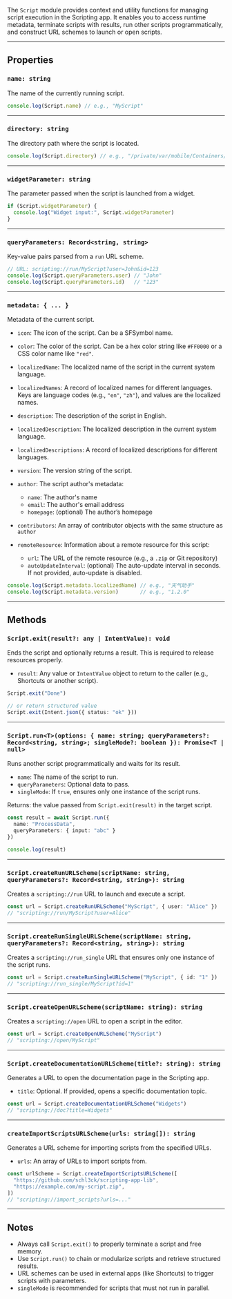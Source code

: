 The `Script` module provides context and utility functions for managing script execution in the Scripting app. It enables you to access runtime metadata, terminate scripts with results, run other scripts programmatically, and construct URL schemes to launch or open scripts.

---

## Properties

### `name: string`

The name of the currently running script.

```ts
console.log(Script.name) // e.g., "MyScript"
```

---

### `directory: string`

The directory path where the script is located.

```ts
console.log(Script.directory) // e.g., "/private/var/mobile/Containers/..."
```

---

### `widgetParameter: string`

The parameter passed when the script is launched from a widget.

```ts
if (Script.widgetParameter) {
  console.log("Widget input:", Script.widgetParameter)
}
```

---

### `queryParameters: Record<string, string>`

Key-value pairs parsed from a `run` URL scheme.

```ts
// URL: scripting://run/MyScript?user=John&id=123
console.log(Script.queryParameters.user) // "John"
console.log(Script.queryParameters.id)   // "123"
```

---

### `metadata: { ... }`

Metadata of the current script.

* `icon`: The icon of the script. Can be a SFSymbol name.
* `color`: The color of the script. Can be a hex color string like `#FF0000` or a CSS color name like `"red"`.
* `localizedName`: The localized name of the script in the current system language.
* `localizedNames`: A record of localized names for different languages. Keys are language codes (e.g., `"en"`, `"zh"`), and values are the localized names.
* `description`: The description of the script in English.
* `localizedDescription`: The localized description in the current system language.
* `localizedDescriptions`: A record of localized descriptions for different languages.
* `version`: The version string of the script.
* `author`: The script author's metadata:

  * `name`: The author's name
  * `email`: The author's email address
  * `homepage`: (optional) The author’s homepage
* `contributors`: An array of contributor objects with the same structure as `author`
* `remoteResource`: Information about a remote resource for this script:

  * `url`: The URL of the remote resource (e.g., a `.zip` or Git repository)
  * `autoUpdateInterval`: (optional) The auto-update interval in seconds. If not provided, auto-update is disabled.

```ts
console.log(Script.metadata.localizedName) // e.g., "天气助手"
console.log(Script.metadata.version)       // e.g., "1.2.0"
```

---

## Methods

### `Script.exit(result?: any | IntentValue): void`

Ends the script and optionally returns a result. This is required to release resources properly.

* `result`: Any value or `IntentValue` object to return to the caller (e.g., Shortcuts or another script).

```ts
Script.exit("Done")

// or return structured value
Script.exit(Intent.json({ status: "ok" }))
```

---

### `Script.run<T>(options: { name: string; queryParameters?: Record<string, string>; singleMode?: boolean }): Promise<T | null>`

Runs another script programmatically and waits for its result.

* `name`: The name of the script to run.
* `queryParameters`: Optional data to pass.
* `singleMode`: If `true`, ensures only one instance of the script runs.

Returns: the value passed from `Script.exit(result)` in the target script.

```ts
const result = await Script.run({
  name: "ProcessData",
  queryParameters: { input: "abc" }
})

console.log(result)
```

---

### `Script.createRunURLScheme(scriptName: string, queryParameters?: Record<string, string>): string`

Creates a `scripting://run` URL to launch and execute a script.

```ts
const url = Script.createRunURLScheme("MyScript", { user: "Alice" })
// "scripting://run/MyScript?user=Alice"
```

---

### `Script.createRunSingleURLScheme(scriptName: string, queryParameters?: Record<string, string>): string`

Creates a `scripting://run_single` URL that ensures only one instance of the script runs.

```ts
const url = Script.createRunSingleURLScheme("MyScript", { id: "1" })
// "scripting://run_single/MyScript?id=1"
```

---

### `Script.createOpenURLScheme(scriptName: string): string`

Creates a `scripting://open` URL to open a script in the editor.

```ts
const url = Script.createOpenURLScheme("MyScript")
// "scripting://open/MyScript"
```

---

### `Script.createDocumentationURLScheme(title?: string): string`

Generates a URL to open the documentation page in the Scripting app.

* `title`: Optional. If provided, opens a specific documentation topic.

```ts
const url = Script.createDocumentationURLScheme("Widgets")
// "scripting://doc?title=Widgets"
```

---

### `createImportScriptsURLScheme(urls: string[]): string`

Generates a URL scheme for importing scripts from the specified URLs.

* `urls`: An array of URLs to import scripts from.

```ts
const urlScheme = Script.createImportScriptsURLScheme([
  "https://github.com/schl3ck/scripting-app-lib",
  "https://example.com/my-script.zip",
])
// "scripting://import_scripts?urls=..."
```

---

## Notes

* Always call `Script.exit()` to properly terminate a script and free memory.
* Use `Script.run()` to chain or modularize scripts and retrieve structured results.
* URL schemes can be used in external apps (like Shortcuts) to trigger scripts with parameters.
* `singleMode` is recommended for scripts that must not run in parallel.
